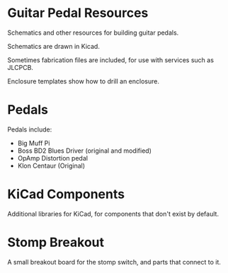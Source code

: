 # Guitar Pedal Resources
Schematics and other resources for building guitar pedals.

Schematics are drawn in Kicad.

Sometimes fabrication files are included, for use with services such as JLCPCB.

Enclosure templates show how to drill an enclosure.

# Pedals
Pedals include:
* Big Muff Pi
* Boss BD2 Blues Driver (original and modified)
* OpAmp Distortion pedal
* Klon Centaur (Original)

# KiCad Components
Additional libraries for KiCad, for components that don't exist by default.

# Stomp Breakout
A small breakout board for the stomp switch, and parts that connect to it.
